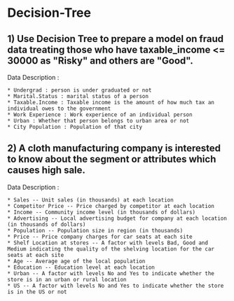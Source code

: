 # Decision-Tree

## 1) Use Decision Tree to prepare a model on fraud data treating those who have taxable_income <= 30000 as "Risky" and others are "Good".

   Data Description :

    * Undergrad : person is under graduated or not
    * Marital.Status : marital status of a person
    * Taxable.Income : Taxable income is the amount of how much tax an individual owes to the government 
    * Work Experience : Work experience of an individual person
    * Urban : Whether that person belongs to urban area or not
    * City Population : Population of that city

## 2) A cloth manufacturing company is interested to know about the segment or attributes which causes high sale.  

   Data Description : 
 
    * Sales -- Unit sales (in thousands) at each location
    * Competitor Price -- Price charged by competitor at each location
    * Income -- Community income level (in thousands of dollars)
    * Advertising -- Local advertising budget for company at each location (in thousands of dollars)
    * Population -- Population size in region (in thousands)
    * Price -- Price company charges for car seats at each site
    * Shelf Location at stores -- A factor with levels Bad, Good and Medium indicating the quality of the shelving location for the car seats at each site
    * Age -- Average age of the local population
    * Education -- Education level at each location
    * Urban -- A factor with levels No and Yes to indicate whether the store is in an urban or rural location
    * US -- A factor with levels No and Yes to indicate whether the store is in the US or not

 

